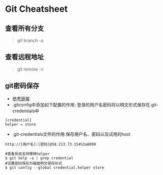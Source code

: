 # Git Cheatsheet

## 查看所有分支
> git branch -a

## 查看远程地址
> git remote -v

## git密码保存
- [参考链接](https://git-scm.com/docs/git-credential-store)
- .gitconfig中添加如下配置的作用: 登录的用户名密码将以明文形式保存在.git-credentials中
```
[credential]
helper = store
```

- .git-credentials文件的作用:保存用户名、密码以及试用的host
```
http://[用户名]:[密码]@58.213.73.154%3a8099
```

```
#查看系统支持哪种helper
$ git help -a | grep credential
#设置密码保存为磁盘明文保存形式
$ git config --global credential.helper store
```